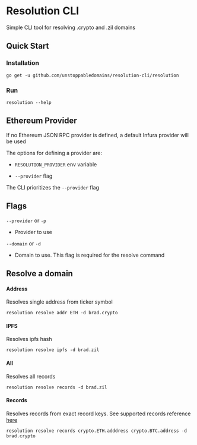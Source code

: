 # Resolution CLI

Simple CLI tool for resolving .crypto and .zil domains

## Quick Start

### Installation

`go get -u github.com/unstoppabledomains/resolution-cli/resolution`

### Run

`resolution --help`

## Ethereum Provider

If no Ethereum JSON RPC provider is defined, a default Infura provider will be used

The options for defining a provider are:

- `RESOLUTION_PROVIDER` env variable

- `--provider` flag

The CLI prioritizes the `--provider` flag

## Flags

`--provider` or `-p`

- Provider to use

`--domain` or `-d`

- Domain to use. This flag is required for the resolve command

## Resolve a domain

#### Address

Resolves single address from ticker symbol

`resolution resolve addr ETH -d brad.crypto`

#### IPFS

Resolves ipfs hash

`resolution resolve ipfs -d brad.zil`

#### All

Resolves all records

`resolution resolve records -d brad.zil`

#### Records

Resolves records from exact record keys. See supported records reference [here](https://docs.unstoppabledomains.com/domain-registry-essentials/records-reference)

`resolution resolve records crypto.ETH.adddress crypto.BTC.address -d brad.crypto`
